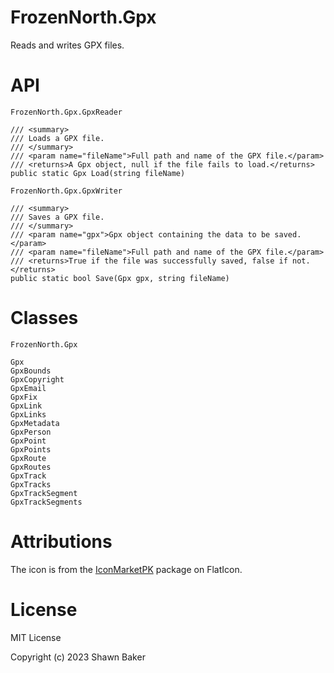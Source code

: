 # FrozenNorth.Gpx

Reads and writes GPX files.

# API

```
FrozenNorth.Gpx.GpxReader

/// <summary>
/// Loads a GPX file.
/// </summary>
/// <param name="fileName">Full path and name of the GPX file.</param>
/// <returns>A Gpx object, null if the file fails to load.</returns>
public static Gpx Load(string fileName)
```

```
FrozenNorth.Gpx.GpxWriter

/// <summary>
/// Saves a GPX file.
/// </summary>
/// <param name="gpx">Gpx object containing the data to be saved.</param>
/// <param name="fileName">Full path and name of the GPX file.</param>
/// <returns>True if the file was successfully saved, false if not.</returns>
public static bool Save(Gpx gpx, string fileName)
```

# Classes

```
FrozenNorth.Gpx

Gpx
GpxBounds
GpxCopyright
GpxEmail
GpxFix
GpxLink
GpxLinks
GpxMetadata
GpxPerson
GpxPoint
GpxPoints
GpxRoute
GpxRoutes
GpxTrack
GpxTracks
GpxTrackSegment
GpxTrackSegments
```

# Attributions

The icon is from the [IconMarketPK](https://www.flaticon.com/authors/iconmarketpk) package on FlatIcon.

# License

MIT License

Copyright (c) 2023 Shawn Baker
